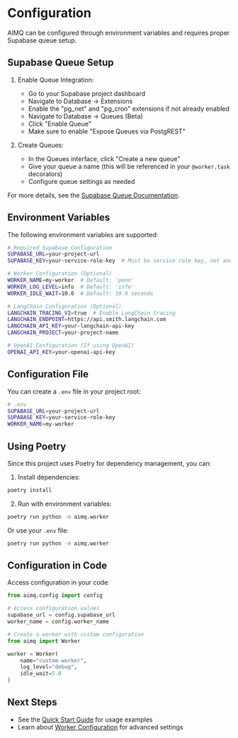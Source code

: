 # Configuration

AIMQ can be configured through environment variables and requires proper Supabase queue setup.

## Supabase Queue Setup

1. Enable Queue Integration:
   - Go to your Supabase project dashboard
   - Navigate to Database → Extensions
   - Enable the "pg_net" and "pg_cron" extensions if not already enabled
   - Navigate to Database → Queues (Beta)
   - Click "Enable Queue"
   - Make sure to enable "Expose Queues via PostgREST"

2. Create Queues:
   - In the Queues interface, click "Create a new queue"
   - Give your queue a name (this will be referenced in your `@worker.task` decorators)
   - Configure queue settings as needed

For more details, see the [Supabase Queue Documentation](https://supabase.com/docs/guides/queues/quickstart).

## Environment Variables

The following environment variables are supported:

```bash
# Required Supabase Configuration
SUPABASE_URL=your-project-url
SUPABASE_KEY=your-service-role-key  # Must be service role key, not anon key

# Worker Configuration (Optional)
WORKER_NAME=my-worker  # Default: 'peon'
WORKER_LOG_LEVEL=info  # Default: 'info'
WORKER_IDLE_WAIT=10.0  # Default: 10.0 seconds

# LangChain Configuration (Optional)
LANGCHAIN_TRACING_V2=true  # Enable LangChain tracing
LANGCHAIN_ENDPOINT=https://api.smith.langchain.com
LANGCHAIN_API_KEY=your-langchain-api-key
LANGCHAIN_PROJECT=your-project-name

# OpenAI Configuration (If using OpenAI)
OPENAI_API_KEY=your-openai-api-key
```

## Configuration File

You can create a `.env` file in your project root:

```bash
# .env
SUPABASE_URL=your-project-url
SUPABASE_KEY=your-service-role-key
WORKER_NAME=my-worker
```

## Using Poetry

Since this project uses Poetry for dependency management, you can:

1. Install dependencies:
```bash
poetry install
```

2. Run with environment variables:
```bash
poetry run python -m aimq.worker
```

Or use your `.env` file:
```bash
poetry run python -m aimq.worker
```

## Configuration in Code

Access configuration in your code:

```python
from aimq.config import config

# Access configuration values
supabase_url = config.supabase_url
worker_name = config.worker_name

# Create a worker with custom configuration
from aimq import Worker

worker = Worker(
    name="custom-worker",
    log_level="debug",
    idle_wait=5.0
)
```

## Next Steps

- See the [Quick Start Guide](quickstart.md) for usage examples
- Learn about [Worker Configuration](../user-guide/worker-configuration.md) for advanced settings
